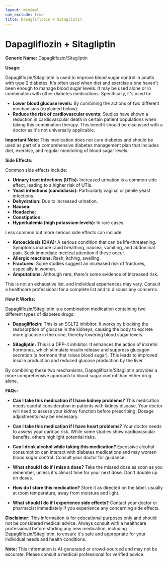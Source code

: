 ```yaml
---
layout: minimal
nav_exclude: true
title: Dapagliflozin + Sitagliptin
---
```


# Dapagliflozin + Sitagliptin

**Generic Name:** Dapagliflozin/Sitagliptin

**Usage:**

Dapagliflozin/Sitagliptin is used to improve blood sugar control in adults with type 2 diabetes.  It's often used when diet and exercise alone haven't been enough to manage blood sugar levels.  It may be used alone or in combination with other diabetes medications.  Specifically, it's used to:

* **Lower blood glucose levels:** By combining the actions of two different mechanisms (explained below).
* **Reduce the risk of cardiovascular events:**  Studies have shown a reduction in cardiovascular death in certain patient populations when taking this combination therapy.  This benefit should be discussed with a doctor as it's not universally applicable.

**Important Note:** This medication does not cure diabetes and should be used as part of a comprehensive diabetes management plan that includes diet, exercise, and regular monitoring of blood sugar levels.

**Side Effects:**

Common side effects include:

* **Urinary tract infections (UTIs):** Increased urination is a common side effect, leading to a higher risk of UTIs.
* **Yeast infections (candidiasis):** Particularly vaginal or penile yeast infections.
* **Dehydration:** Due to increased urination.
* **Nausea:**
* **Headache:**
* **Constipation:**
* **Hyperkalemia (high potassium levels):** In rare cases.

Less common but more serious side effects can include:

* **Ketoacidosis (DKA):**  A serious condition that can be life-threatening.  Symptoms include rapid breathing, nausea, vomiting, and abdominal pain.  Seek immediate medical attention if these occur.
* **Allergic reactions:** Rash, itching, swelling.
* **Fractures:** Some studies suggest an increased risk of fractures, especially in women.
* **Amputations:** Although rare, there's some evidence of increased risk.

This is not an exhaustive list, and individual experiences may vary.  Consult a healthcare professional for a complete list and to discuss any concerns.


**How it Works:**

Dapagliflozin/Sitagliptin is a combination medication containing two different types of diabetes drugs:

* **Dapagliflozin:** This is an SGLT2 inhibitor.  It works by blocking the reabsorption of glucose in the kidneys, causing the body to excrete more glucose in the urine, thereby lowering blood sugar levels.

* **Sitagliptin:** This is a DPP-4 inhibitor. It enhances the action of incretin hormones, which stimulate insulin release and suppress glucagon secretion (a hormone that raises blood sugar).  This leads to improved insulin production and reduced glucose production by the liver.

By combining these two mechanisms, Dapagliflozin/Sitagliptin provides a more comprehensive approach to blood sugar control than either drug alone.

**FAQs:**

* **Can I take this medication if I have kidney problems?**  This medication needs careful consideration in patients with kidney disease.  Your doctor will need to assess your kidney function before prescribing.  Dosage adjustments may be necessary.

* **Can I take this medication if I have heart problems?**  Your doctor needs to assess your cardiac risk.  While some studies show cardiovascular benefits, others highlight potential risks.

* **Can I drink alcohol while taking this medication?**  Excessive alcohol consumption can interact with diabetes medications and may worsen blood sugar control.  Consult your doctor for guidance.

* **What should I do if I miss a dose?** Take the missed dose as soon as you remember, unless it's almost time for your next dose.  Don't double up on doses.

* **How do I store this medication?**  Store it as directed on the label, usually at room temperature, away from moisture and light.

* **What should I do if I experience side effects?**  Contact your doctor or pharmacist immediately if you experience any concerning side effects.


**Disclaimer:** This information is for educational purposes only and should not be considered medical advice.  Always consult with a healthcare professional before starting any new medication, including Dapagliflozin/Sitagliptin, to ensure it's safe and appropriate for your individual needs and health conditions.


**Note:** This information is AI-generated or crowd-sourced and may not be accurate. Please consult a medical professional for verified advice.